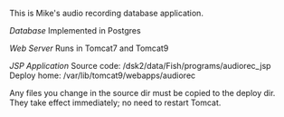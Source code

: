 This is Mike's audio recording database application.

*Database*
Implemented in Postgres

*Web Server*
Runs in Tomcat7 and Tomcat9

*JSP Application*
Source code: /dsk2/data/Fish/programs/audiorec_jsp
Deploy home: /var/lib/tomcat9/webapps/audiorec

Any files you change in the source dir must be copied to the deploy dir.
They take effect immediately; no need to restart Tomcat.
